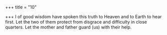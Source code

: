 +++
title = "10"

+++
I of good wisdom have spoken this truth to Heaven and to Earth to  hear first.
Let the two of them protect from disgrace and difficulty in close
quarters. Let the mother and father guard (us) with their help.
